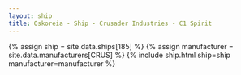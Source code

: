 ```yaml
---
layout: ship
title: Oskoreia - Ship - Crusader Industries - C1 Spirit
---
```

{% assign ship = site.data.ships[185] %}
{% assign manufacturer = site.data.manufacturers[CRUS] %}
{% include ship.html ship=ship manufacturer=manufacturer %}
